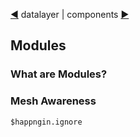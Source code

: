 [&#9664;](endpoints.md) datalayer | components [&#9654;](components.md)

## Modules

### What are Modules?


### Mesh Awareness



`$happngin.ignore`

